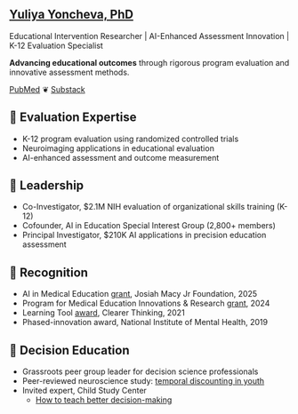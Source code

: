  
[Yuliya Yoncheva, PhD](https://www.linkedin.com/in/yuliya-yoncheva/)
---------
Educational Intervention Researcher | AI-Enhanced Assessment Innovation | K-12 Evaluation Specialist

**Advancing educational outcomes** through rigorous program evaluation and innovative assessment methods. 

[PubMed](https://www.ncbi.nlm.nih.gov/myncbi/yuliya.yoncheva.2/bibliography/public/?sortby=author&sdirection=descending) ❦ [Substack](https://yuliyayoncheva.substack.com/p/explain-like-im-a-cat-e0f22abb0edf) 




🌱 Evaluation Expertise
---------
- K-12 program evaluation using randomized controlled trials 
- Neuroimaging applications in educational evaluation
- AI-enhanced assessment and outcome measurement 


🌱 Leadership
--------

- Co-Investigator, $2.1M NIH evaluation of organizational skills training (K-12)
- Cofounder, AI in Education Special Interest Group (2,800+ members)
- Principal Investigator, $210K AI applications in precision education assessment


🌱 Recognition
--------
- AI in Medical Education [grant](https://macyfoundation.org/our-grantees/ai-in-med-ed), Josiah Macy Jr Foundation, 2025
- Program for Medical Education Innovations & Research [grant](https://med.nyu.edu/departments-institutes/medicine/divisions/general-internal-medicine-clinical-innovation/program-medical-education-innovations-research/innovation-grants), 2024
- Learning Tool [award](https://programs.clearerthinking.org/effective_trust_repair.html), Clearer Thinking, 2021
- Phased-innovation award, National Institute of Mental Health, 2019

🌱 Decision Education
---------
- Grassroots peer group leader for decision science professionals
- Peer-reviewed neuroscience study: [temporal discounting in youth](https://pubmed.ncbi.nlm.nih.gov/28411154/)
- Invited expert, Child Study Center
  - [How to teach better decision-making](https://osf.io/j39nr)
 




<!--
**yuliyayoncheva/yuliyayoncheva** is a ✨ _special_ ✨ repository because its `README.md` (this file) appears on your GitHub profile.

Here are some ideas to get you started:

- 🔭 I’m currently working on ...
- 🌱 I’m currently learning ...
- 👯 I’m looking to collaborate on ...
- 🤔 I’m looking for help with ...
- 💬 Ask me about ...
- 📫 How to reach me: ...
- 😄 Pronouns: ...
- ⚡ Fun fact: ...
💜 Going to SXSW EDU 2025?
---------
 [Vote here](https://panelpicker.sxsw.com/vote/149620) to bring my Curiosity Engaged session to SXSW EDU #PanelPicker 

[biosketch: contributions to science](https://docs.google.com/document/d/e/2PACX-1vRJ0lEUf_TSBqkA4jTcXpoMKsa5XQzKaqASRqGBFHYO07jOWooa68JgidRiQEjFx7gQW7Au8lRNB5sn/pub)
 - co-creation approaches to learner-centered [research](https://osf.io/sab47?view_only=16881cfb3dc1455f875bb3ab53314344) and [frameworks](https://osf.io/8vd3s)
 - workshop developer and [presenter](https://linktr.ee/AI.B.C), NYU Health Sciences Library
- speaker, NYU Teaching & Learning with Generative AI [conference](https://wp.nyu.edu/2023aiconference/schedule/)
- AI mentor, medical education [prompt-a-thons](https://www.aamc.org/about-us/mission-areas/medical-education/advancing-ai-resource-collection/ai-prompt-thon-resources-sample-cases-tasks-and-prompts-teach-use-ai-clinical-reasoning)
- invited expert, Child Study Center
	- [how to teach better decision-making](https://osf.io/j39nr)
	- [generative AI literacy](https://osf.io/qmjwf)
[curriculum vitae](https://docs.google.com/document/d/e/2PACX-1vR3RcpUGNQ-rcWsGTShTm3G4k24vE5bOUzNGAHdiiO_f7d3ww4u9mJFjDvT1CLrHNcTtrgTN_W0028U/pub)

-->
